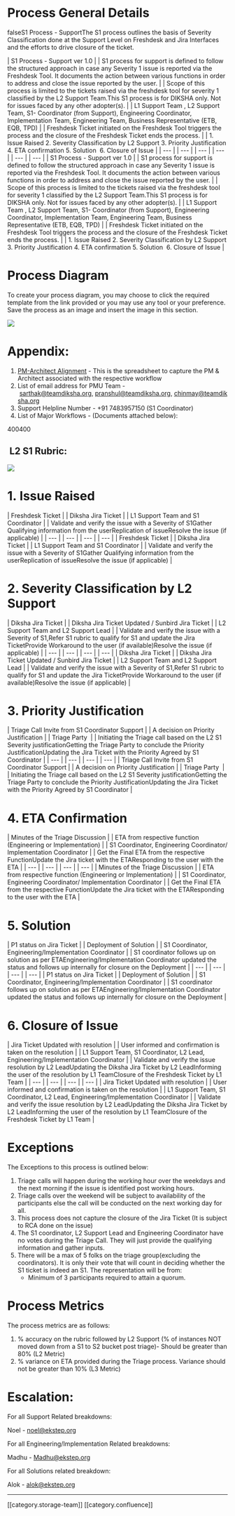 
# Process General Details
falseS1 Process - SupportThe S1 process outlines the basis of Severity Classification done at the Support Level on Freshdesk and Jira Interfaces and the efforts to drive closure of the ticket.





| S1 Process - Support ver 1.0 | 
| S1 process for support is defined to follow the structured approach in case any Severity 1 issue is reported via the Freshdesk Tool. It documents the action between various functions in order to address and close the issue reported by the user. | 
| Scope of this process is limited to the tickets raised via the freshdesk tool for severity 1 classified by the L2 Support Team.This S1 process is for DIKSHA only. Not for issues faced by any other adopter(s). | 
| L1 Support Team , L2 Support Team, S1- Coordinator (from Support), Engineering Coordinator, Implementation Team, Engineering Team, Business Representative (ETB, EQB, TPD) | 
| Freshdesk Ticket initiated on the Freshdesk Tool triggers the process and the closure of the Freshdesk Ticket ends the process. | 
| 1. Issue Raised 2. Severity Classification by L2 Support 3. Priority Justification 4. ETA confirmation 5. Solution  6. Closure of Issue | 
|  --- | 
|  --- | 
|  --- | 
|  --- | 
|  --- | 
|  --- | 
| S1 Process - Support ver 1.0 | 
| S1 process for support is defined to follow the structured approach in case any Severity 1 issue is reported via the Freshdesk Tool. It documents the action between various functions in order to address and close the issue reported by the user. | 
| Scope of this process is limited to the tickets raised via the freshdesk tool for severity 1 classified by the L2 Support Team.This S1 process is for DIKSHA only. Not for issues faced by any other adopter(s). | 
| L1 Support Team , L2 Support Team, S1- Coordinator (from Support), Engineering Coordinator, Implementation Team, Engineering Team, Business Representative (ETB, EQB, TPD) | 
| Freshdesk Ticket initiated on the Freshdesk Tool triggers the process and the closure of the Freshdesk Ticket ends the process. | 
| 1. Issue Raised 2. Severity Classification by L2 Support 3. Priority Justification 4. ETA confirmation 5. Solution  6. Closure of Issue | 




# Process Diagram
To create your process diagram, you may choose to click the required template from the link provided or you may use any tool or your preference. Save the process as an image and insert the image in this section.

![](images/storage/New%20S1%20Process%20-%20Internal%20Controls%20Flowchart%20ver%201.1.png)


# Appendix:



1. [PM-Architect Alignment](https://docs.google.com/spreadsheets/d/1WsLa_t7gukizmZM7pLQVYhxSUiaTwFd384hxUzjLPGQ/edit#gid=1295683755) - This is the spreadsheet to capture the PM & Architect associated with the respective workflow
1. List of email address for PMU Team - sarthak@teamdiksha.org, pranshul@teamdiksha.org, chinmay@teamdiksha.org
1. Support Helpline Number - +91 7483957150 (S1 Coordinator)
1. List of Major Workflows - (Documents attached below):

400400




##  L2 S1 Rubric:


![](images/storage/S1%20L2%20Rubric.png)








# 1. Issue Raised




| Freshdesk Ticket | 
| Diksha Jira Ticket | 
| L1 Support Team and S1 Coordinator | 
| Validate and verify the issue with a Severity of S1Gather Qualifying information from the userReplication of issueResolve the issue (if applicable) | 
|  --- | 
|  --- | 
|  --- | 
|  --- | 
| Freshdesk Ticket | 
| Diksha Jira Ticket | 
| L1 Support Team and S1 Coordinator | 
| Validate and verify the issue with a Severity of S1Gather Qualifying information from the userReplication of issueResolve the issue (if applicable) | 




# 2. Severity Classification by L2 Support




| Diksha Jira Ticket | 
| Diksha Jira Ticket Updated / Sunbird Jira Ticket | 
| L2 Support Team and L2 Support Lead | 
| Validate and verify the issue with a Severity of S1,Refer S1 rubric to qualify for S1 and update the Jira TicketProvide Workaround to the user (if available)Resolve the issue (if applicable) | 
|  --- | 
|  --- | 
|  --- | 
|  --- | 
| Diksha Jira Ticket | 
| Diksha Jira Ticket Updated / Sunbird Jira Ticket | 
| L2 Support Team and L2 Support Lead | 
| Validate and verify the issue with a Severity of S1,Refer S1 rubric to qualify for S1 and update the Jira TicketProvide Workaround to the user (if available)Resolve the issue (if applicable) | 




# 3. Priority Justification




| Triage Call Invite from S1 Coordinator Support | 
| A decision on Priority Justification | 
| Triage Party  | 
| Initiating the Triage call based on the L2 S1 Severity justificationGetting the Triage Party to conclude the Priority JustificationUpdating the Jira Ticket with the Priority Agreed by S1 Coordinator | 
|  --- | 
|  --- | 
|  --- | 
|  --- | 
| Triage Call Invite from S1 Coordinator Support | 
| A decision on Priority Justification | 
| Triage Party  | 
| Initiating the Triage call based on the L2 S1 Severity justificationGetting the Triage Party to conclude the Priority JustificationUpdating the Jira Ticket with the Priority Agreed by S1 Coordinator | 




# 4. ETA Confirmation




| Minutes of the Triage Discussion | 
| ETA from respective function (Engineering or Implementation) | 
| S1 Coordinator, Engineering Coordinator/ Implementation Coordinator | 
| Get the Final ETA from the respective FunctionUpdate the Jira ticket with the ETAResponding to the user with the ETA | 
|  --- | 
|  --- | 
|  --- | 
|  --- | 
| Minutes of the Triage Discussion | 
| ETA from respective function (Engineering or Implementation) | 
| S1 Coordinator, Engineering Coordinator/ Implementation Coordinator | 
| Get the Final ETA from the respective FunctionUpdate the Jira ticket with the ETAResponding to the user with the ETA | 




# 5. Solution




| P1 status on Jira Ticket | 
| Deployment of Solution | 
| S1 Coordinator, Engineering/Implementation Coordinator | 
| S1 coordinator follows up on solution as per ETAEngineering/Implementation Coordinator updated the status and follows up internally for closure on the Deployment | 
|  --- | 
|  --- | 
|  --- | 
|  --- | 
| P1 status on Jira Ticket | 
| Deployment of Solution | 
| S1 Coordinator, Engineering/Implementation Coordinator | 
| S1 coordinator follows up on solution as per ETAEngineering/Implementation Coordinator updated the status and follows up internally for closure on the Deployment | 




# 6. Closure of Issue




| Jira Ticket Updated with resolution | 
| User informed and confirmation is taken on the resolution | 
| L1 Support Team, S1 Coordinator, L2 Lead, Engineering/Implementation Coordinator | 
| Validate and verify the issue resolution by L2 LeadUpdating the Diksha Jira Ticket by L2 LeadInforming the user of the resolution by L1 TeamClosure of the Freshdesk Ticket by L1 Team | 
|  --- | 
|  --- | 
|  --- | 
|  --- | 
| Jira Ticket Updated with resolution | 
| User informed and confirmation is taken on the resolution | 
| L1 Support Team, S1 Coordinator, L2 Lead, Engineering/Implementation Coordinator | 
| Validate and verify the issue resolution by L2 LeadUpdating the Diksha Jira Ticket by L2 LeadInforming the user of the resolution by L1 TeamClosure of the Freshdesk Ticket by L1 Team | 




# Exceptions 
The Exceptions to this process is outlined below:


1. Triage calls will happen during the working hour over the weekdays and the next morning if the issue is identified post working hours.
1. Triage calls over the weekend will be subject to availability of the participants else the call will be conducted on the next working day for all.
1. This process does not capture the closure of the Jira Ticket (It is subject to RCA done on the issue)
1. The S1 coordinator, L2 Support Lead and Engineering Coordinator have no votes during the Triage Call. They will just provide the qualifying information and gather inputs.
1. There will be a max of 5 folks on the triage group(excluding the coordinators). It is only their vote that will count in deciding whether the S1 ticket is indeed an S1. The representation will be from:
    * Minimum of 3 participants required to attain a quorum.

    


# Process Metrics
The process metrics are as follows:


1. % accuracy on the rubric followed by L2 Support (% of instances NOT moved down from a S1 to S2 bucket post triage)- Should be greater than 80% (L2 Metric)
1. % variance on ETA provided during the Triage process. Variance should not be greater than 10% (L3 Metric)


# Escalation:
For all Support Related breakdowns:

Noel - [noel@ekstep.org](mailto:noel@ekstep.com)

For all Engineering/Implementation Related breakdowns:

Madhu - [Madhu@ekstep.org](mailto:Madhu@ekstep.org)

For all Solutions related breakdown:

Alok - [alok@ekstep.org](mailto:alok@ekstep.org)





*****

[[category.storage-team]] 
[[category.confluence]] 
